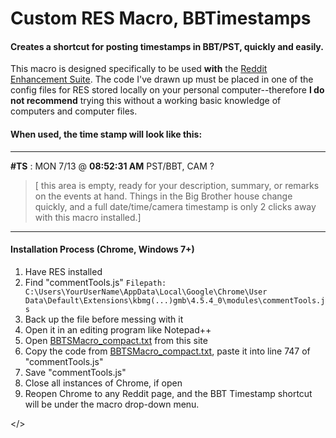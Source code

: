# Custom RES Macro, BBTimestamps
#### Creates a shortcut for posting timestamps in BBT/PST, quickly and easily.

This macro is designed specifically to be used **with** the [Reddit Enhancement Suite](http://redditenhancementsuite.com/).
The code I've drawn up must be placed in one of the config files for RES stored locally on your personal computer--therefore **I do not recommend** trying this without a working basic knowledge of computers and computer files.

#### When used, the time stamp will look like this:

---
**\#TS** : MON 7/13 @ **08:52:31 AM** PST/BBT, CAM ? 

> [ this area is empty, ready for your description, summary, or remarks on the events at hand. Things in the Big Brother house change quickly, and a full date/time/camera timestamp is only 2 clicks away with this macro installed.]

---

#### Installation Process (Chrome, Windows 7+)
1. Have RES installed
2. Find "commentTools.js" 
`Filepath: C:\Users\YourUserName\AppData\Local\Google\Chrome\User Data\Default\Extensions\kbmg(...)gmb\4.5.4_0\modules\commentTools.js`
3. Back up the file before messing with it
4. Open it in an editing program like Notepad++
5. Open [BBTSMacro_compact.txt](https://github.com/firehazard07/Custom-RES-Macro--BBTimestamps/blob/master/BBTSMacro.txt) from this site
5. Copy the code from [BBTSMacro_compact.txt](https://github.com/firehazard07/Custom-RES-Macro--BBTimestamps/blob/master/BBTSMacro.txt), paste it into line 747 of "commentTools.js"
6. Save "commentTools.js"
8. Close all instances of Chrome, if open
9. Reopen Chrome to any Reddit page, and the BBT Timestamp shortcut will be under the macro drop-down menu.

</>

